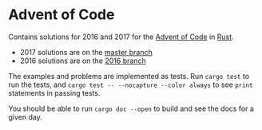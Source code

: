 # Advent of Code

Contains solutions for 2016 and 2017 for the [Advent of Code][] in [Rust][].

- 2017 solutions are on the [master branch][]
- 2016 solutions are on the [2016 branch][]

The examples and problems are implemented as tests. Run `cargo test` to run the
tests, and `cargo test -- --nocapture --color always` to see `print` statements
in passing tests.

You should be able to run `cargo doc --open` to build and see the docs for a
given day.

[Advent of Code]: http://adventofcode.com/
[Rust]: https://www.rust-lang.org/
[2016 branch]: https://github.com/gibfahn/advent/tree/2016
[master branch]: https://github.com/gibfahn/advent/tree/master
